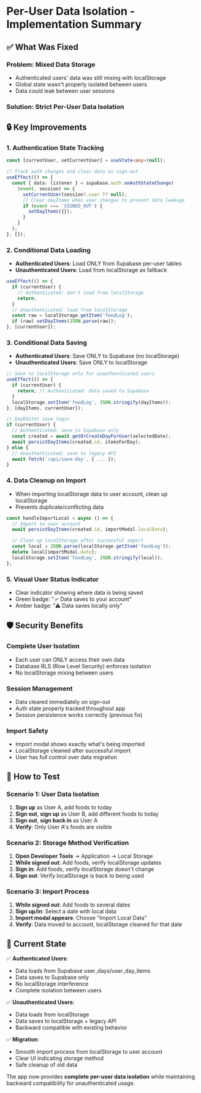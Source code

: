 # Per-User Data Isolation - Implementation Summary

## ✅ **What Was Fixed**

### **Problem**: Mixed Data Storage

- Authenticated users' data was still mixing with localStorage
- Global state wasn't properly isolated between users
- Data could leak between user sessions

### **Solution**: Strict Per-User Data Isolation

## 🔒 **Key Improvements**

### 1. **Authentication State Tracking**

```typescript
const [currentUser, setCurrentUser] = useState<any>(null);

// Track auth changes and clear data on sign-out
useEffect(() => {
  const { data: listener } = supabase.auth.onAuthStateChange(
    (event, session) => {
      setCurrentUser(session?.user ?? null);
      // Clear dayItems when user changes to prevent data leakage
      if (event === 'SIGNED_OUT') {
        setDayItems({});
      }
    }
  );
}, []);
```

### 2. **Conditional Data Loading**

- **Authenticated Users**: Load ONLY from Supabase per-user tables
- **Unauthenticated Users**: Load from localStorage as fallback

```typescript
useEffect(() => {
  if (currentUser) {
    // Authenticated: don't load from localStorage
    return;
  }
  // Unauthenticated: load from localStorage
  const raw = localStorage.getItem('foodLog');
  if (raw) setDayItems(JSON.parse(raw));
}, [currentUser]);
```

### 3. **Conditional Data Saving**

- **Authenticated Users**: Save ONLY to Supabase (no localStorage)
- **Unauthenticated Users**: Save ONLY to localStorage

```typescript
// Save to localStorage only for unauthenticated users
useEffect(() => {
  if (currentUser) {
    return; // Authenticated: data saved to Supabase
  }
  localStorage.setItem('foodLog', JSON.stringify(dayItems));
}, [dayItems, currentUser]);

// DayEditor save logic
if (currentUser) {
  // Authenticated: save to Supabase only
  const created = await getOrCreateDayForUser(selectedDate);
  await persistDayItems(created.id, itemsForDay);
} else {
  // Unauthenticated: save to legacy API
  await fetch('/api/save-day', { ... });
}
```

### 4. **Data Cleanup on Import**

- When importing localStorage data to user account, clean up localStorage
- Prevents duplicate/conflicting data

```typescript
const handleImportLocal = async () => {
  // Import to user account
  await persistDayItems(created.id, importModal.localData);

  // Clean up localStorage after successful import
  const local = JSON.parse(localStorage.getItem('foodLog'));
  delete local[importModal.date];
  localStorage.setItem('foodLog', JSON.stringify(local));
};
```

### 5. **Visual User Status Indicator**

- Clear indicator showing where data is being saved
- Green badge: "✓ Data saves to your account"
- Amber badge: "⚠ Data saves locally only"

## 🛡️ **Security Benefits**

### **Complete User Isolation**

- Each user can ONLY access their own data
- Database RLS (Row Level Security) enforces isolation
- No localStorage mixing between users

### **Session Management**

- Data cleared immediately on sign-out
- Auth state properly tracked throughout app
- Session persistence works correctly (previous fix)

### **Import Safety**

- Import modal shows exactly what's being imported
- LocalStorage cleaned after successful import
- User has full control over data migration

## 🧪 **How to Test**

### **Scenario 1: User Data Isolation**

1. **Sign up** as User A, add foods to today
2. **Sign out**, **sign up** as User B, add different foods to today
3. **Sign out**, **sign back in** as User A
4. **Verify**: Only User A's foods are visible

### **Scenario 2: Storage Method Verification**

1. **Open Developer Tools** → Application → Local Storage
2. **While signed out**: Add foods, verify localStorage updates
3. **Sign in**: Add foods, verify localStorage doesn't change
4. **Sign out**: Verify localStorage is back to being used

### **Scenario 3: Import Process**

1. **While signed out**: Add foods to several dates
2. **Sign up/in**: Select a date with local data
3. **Import modal appears**: Choose "Import Local Data"
4. **Verify**: Data moved to account, localStorage cleaned for that date

## 🎯 **Current State**

✅ **Authenticated Users**:

- Data loads from Supabase user_days/user_day_items
- Data saves to Supabase only
- No localStorage interference
- Complete isolation between users

✅ **Unauthenticated Users**:

- Data loads from localStorage
- Data saves to localStorage + legacy API
- Backward compatible with existing behavior

✅ **Migration**:

- Smooth import process from localStorage to user account
- Clear UI indicating storage method
- Safe cleanup of old data

The app now provides **complete per-user data isolation** while maintaining backward compatibility for unauthenticated usage.
